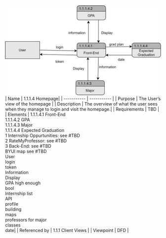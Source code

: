 ![DFD](https://github.com/MckennahPalmer/CSE430/blob/Team3_GH/DFD%20homepage%201.1.1.4.drawio%20(1).svg)
| Name | 1.1.1.4 Homepage|
| ----------- | ----------- |
| Purpose | The User’s view of the homepage |
| Description | The overview of what the user sees when they manage to login and visit the homepage.|
| Requirements | TBD |
| Elements | 1.1.1.4.1 Front-End <br> 1.1.1.4.2 GPA <br> 1.1.1.4.3 Major <br> 1.1.1.4.4 Expected Graduation <br> 1 Internship Oppurtunities: see #TBD <br> 2 RateMyProfessor: see #TBD<br> 3 Back-End: see #TBD <br> BYUI map see #TBD <br> User <br> login <br> token <br> Information <br> Display <br> GPA high enough <br> bool <br> Internship list <br> API <br> profile <br> building <br> maps <br> professors for major <br> classes <br> date|
| Referenced by | 1.1.1 Client Views  |
| Viewpoint | DFD |
